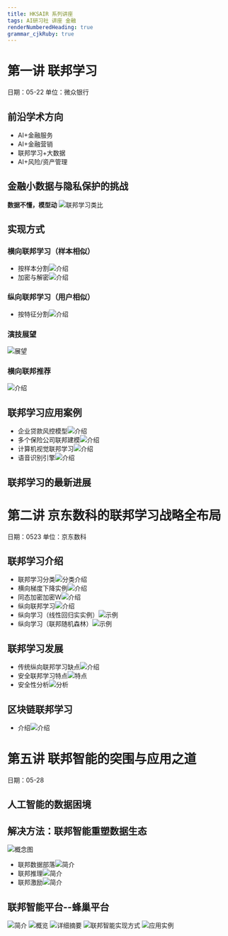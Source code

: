 ```yaml
---
title: HKSAIR 系列讲座 
tags: AI研习社 讲座 金融
renderNumberedHeading: true
grammar_cjkRuby: true
---
```


# 第一讲 联邦学习
日期：05-22
单位：微众银行
## 前沿学术方向
- AI+金融服务
- AI+金融营销
- 联邦学习+大数据
- AI+风险/资产管理

## 金融小数据与隐私保护的挑战
**数据不懂，模型动**
![联邦学习类比](https://gitee.com/knowmefly/little_book_maker/raw/master/小书匠/1591019902232.png)
## 实现方式
### 横向联邦学习（样本相似）
- 按样本分割![介绍](https://gitee.com/knowmefly/little_book_maker/raw/master/小书匠/1591020114983.png)
- 加密与解密![介绍](https://gitee.com/knowmefly/little_book_maker/raw/master/小书匠/1591020166916.png)
### 纵向联邦学习（用户相似）
- 按特征分割![介绍](https://gitee.com/knowmefly/little_book_maker/raw/master/小书匠/1591020446111.png)
### 演技展望
![展望](https://gitee.com/knowmefly/little_book_maker/raw/master/小书匠/1591020816400.png)
### 横向联邦推荐
![介绍](https://gitee.com/knowmefly/little_book_maker/raw/master/小书匠/1591021040234.png)
## 联邦学习应用案例
- 企业贷款风控模型![介绍](https://gitee.com/knowmefly/little_book_maker/raw/master/小书匠/1591021298533.png)
- 多个保险公司联邦建模![介绍](https://gitee.com/knowmefly/little_book_maker/raw/master/小书匠/1591021339418.png)
- 计算机视觉联邦学习![介绍](https://gitee.com/knowmefly/little_book_maker/raw/master/小书匠/1591021428662.png)
- 语音识别引擎![介绍](https://gitee.com/knowmefly/little_book_maker/raw/master/小书匠/1591021474296.png)
## 联邦学习的最新进展

# 第二讲 京东数科的联邦学习战略全布局
日期：0523
单位：京东数科
## 联邦学习介绍
- 联邦学习分类![分类介绍](https://gitee.com/knowmefly/little_book_maker/raw/master/小书匠/1591082994797.png)
- 横向梯度下降实例![介绍](https://gitee.com/knowmefly/little_book_maker/raw/master/小书匠/1591083584167.png)
- 同态加密加密W![介绍](https://gitee.com/knowmefly/little_book_maker/raw/master/小书匠/1591083756756.png)
- 纵向联邦学习![介绍](https://gitee.com/knowmefly/little_book_maker/raw/master/小书匠/1591083965607.png)
- 纵向学习（线性回归实实例）![示例](https://gitee.com/knowmefly/little_book_maker/raw/master/小书匠/1591084204348.png)
- 纵向学习（联邦随机森林）![示例](https://gitee.com/knowmefly/little_book_maker/raw/master/小书匠/1591084473289.png)

## 联邦学习发展
- 传统纵向联邦学习缺点![介绍](https://gitee.com/knowmefly/little_book_maker/raw/master/小书匠/1591084662913.png)
- 安全联邦学习特点![特点](https://gitee.com/knowmefly/little_book_maker/raw/master/小书匠/1591084691212.png)
- 安全性分析![分析](https://gitee.com/knowmefly/little_book_maker/raw/master/小书匠/1591084738263.png)

## 区块链联邦学习
- 介绍![介绍](https://markdown.xiaoshujiang.com/img/spinner.gif "[[[1591085497176]]]" )



# 第五讲 联邦智能的突围与应用之道
日期：05-28
## 人工智能的数据困境

## 解决方法：联邦智能重塑数据生态
![概念图](https://gitee.com/knowmefly/little_book_maker/raw/master/小书匠/1590983887348.png)
- 联邦数据部落![简介](https://gitee.com/knowmefly/little_book_maker/raw/master/小书匠/1590983952931.png)
- 联邦推理![简介](https://gitee.com/knowmefly/little_book_maker/raw/master/小书匠/1590984200850.png)
- 联邦激励![简介](https://gitee.com/knowmefly/little_book_maker/raw/master/小书匠/1590984536012.png)

## 联邦智能平台--蜂巢平台
![简介](https://gitee.com/knowmefly/little_book_maker/raw/master/小书匠/1590984779864.png)
![概览](https://gitee.com/knowmefly/little_book_maker/raw/master/小书匠/1590984830175.png)
![详细摘要](https://gitee.com/knowmefly/little_book_maker/raw/master/小书匠/1590984881632.png)
![联邦智能实现方式](https://gitee.com/knowmefly/little_book_maker/raw/master/小书匠/1590984967588.png)
![应用实例](https://gitee.com/knowmefly/little_book_maker/raw/master/小书匠/1590985191685.png)
